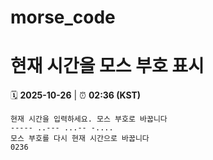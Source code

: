 # morse_code
# 현재 시간을 모스 부호 표시
<!-- MORSE_TIME_START -->
🗓️ **2025-10-26** | ⏰ **02:36 (KST)**

```
현재 시간을 입력하세요. 모스 부호로 바꿉니다
----- ..--- ...-- -....
모스 부호를 다시 현재 시간으로 바꿉니다
0236
```
<!-- MORSE_TIME_END -->

